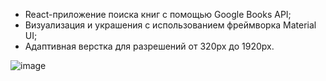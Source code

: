 * React-приложение поиска книг с помощью Google Books API; 
* Визуализация и украшения с использованием фреймворка Material UI; 
* Адаптивная верстка для разрешений от 320px до 1920px.

![image](https://github.com/carina-bugaga/book-library/assets/98953836/277a4676-d553-4663-85c1-6464e90c1503)
